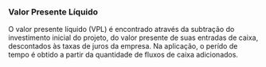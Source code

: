 ### Valor Presente Líquido

O valor presente líquido (VPL) é encontrado através da subtração do investimento inicial do projeto, do valor presente de suas entradas de caixa, descontados às taxas de juros da empresa. Na aplicação, o perído de tempo é obtido a partir da quantidade de fluxos de caixa adicionados.